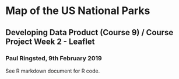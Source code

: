 # Map of the US National Parks
## Developing Data Product (Course 9) / Course Project Week 2 - Leaflet
### Paul Ringsted, 9th February 2019

See R markdown document for R code.
